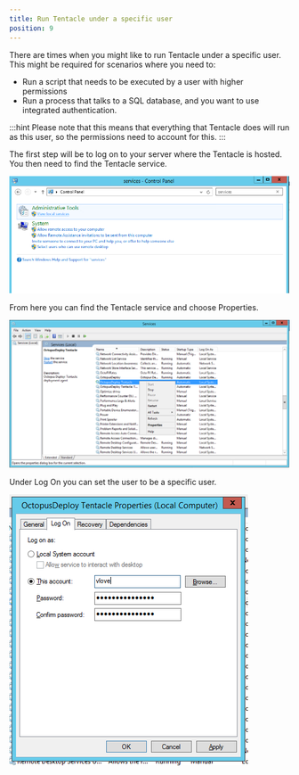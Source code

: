 ```yaml
---
title: Run Tentacle under a specific user
position: 9
---
```



There are times when you might like to run Tentacle under a specific user. This might be required for scenarios where you need to:

- Run a script that needs to be executed by a user with higher permissions
- Run a process that talks to a SQL database, and you want to use integrated authentication.


:::hint
Please note that this means that everything that Tentacle does will run as this user, so the permissions need to account for this.
:::


The first step will be to log on to your server where the Tentacle is hosted. You then need to find the Tentacle service.


![](/docs/images/3048151/3278121.png "width=500")


From here you can find the Tentacle service and choose Properties.


![](/docs/images/3048151/3278120.png "width=500")


Under Log On you can set the user to be a specific user.


![](/docs/images/3048151/3278119.png "width=300")
